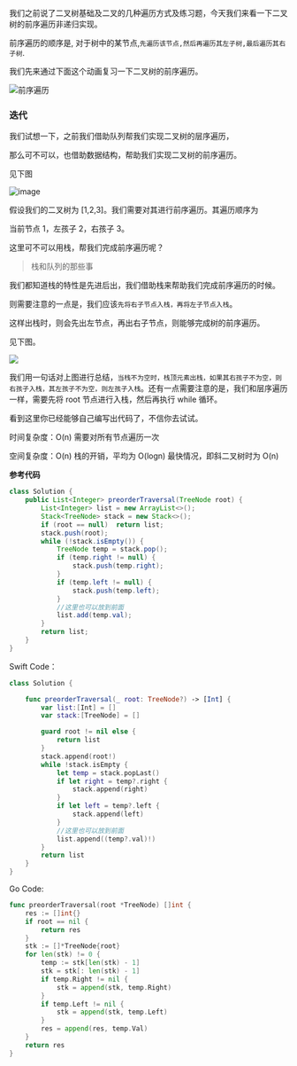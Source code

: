 我们之前说了二叉树基础及二叉的几种遍历方式及练习题，今天我们来看一下二叉树的前序遍历非递归实现。

前序遍历的顺序是, 对于树中的某节点,`先遍历该节点,然后再遍历其左子树,最后遍历其右子树`.

我们先来通过下面这个动画复习一下二叉树的前序遍历。

![前序遍历](https://img-blog.csdnimg.cn/20210504155755565.gif)

### 迭代

我们试想一下，之前我们借助队列帮我们实现二叉树的层序遍历，

那么可不可以，也借助数据结构，帮助我们实现二叉树的前序遍历。

见下图

![image](https://cdn.jsdelivr.net/gh/tan45du/test@master/image.622242fm7dc0.png)

假设我们的二叉树为 [1,2,3]。我们需要对其进行前序遍历。其遍历顺序为

当前节点 1，左孩子 2，右孩子 3。

这里可不可以用栈，帮我们完成前序遍历呢？

> 栈和队列的那些事

我们都知道栈的特性是先进后出，我们借助栈来帮助我们完成前序遍历的时候。

则需要注意的一点是，我们应该`先将右子节点入栈，再将左子节点入栈`。

这样出栈时，则会先出左节点，再出右子节点，则能够完成树的前序遍历。

见下图。

![](https://img-blog.csdnimg.cn/20210512205822221.gif)

我们用一句话对上图进行总结，`当栈不为空时，栈顶元素出栈，如果其右孩子不为空，则右孩子入栈，其左孩子不为空，则左孩子入栈`。还有一点需要注意的是，我们和层序遍历一样，需要先将 root 节点进行入栈，然后再执行 while 循环。

看到这里你已经能够自己编写出代码了，不信你去试试。

时间复杂度：O(n) 需要对所有节点遍历一次

空间复杂度：O(n) 栈的开销，平均为 O(logn) 最快情况，即斜二叉树时为 O(n)

**参考代码**

```java
class Solution {
    public List<Integer> preorderTraversal(TreeNode root) {
        List<Integer> list = new ArrayList<>();
        Stack<TreeNode> stack = new Stack<>();
        if (root == null)  return list;
        stack.push(root);
        while (!stack.isEmpty()) {
            TreeNode temp = stack.pop();
            if (temp.right != null) {
                stack.push(temp.right);
            }
            if (temp.left != null) {
                stack.push(temp.left);
            }
            //这里也可以放到前面
            list.add(temp.val);
        }
        return list;
    }
}
```

Swift Code：

```swift
class Solution {

    func preorderTraversal(_ root: TreeNode?) -> [Int] {
        var list:[Int] = []
        var stack:[TreeNode] = []

        guard root != nil else {
            return list
        }
        stack.append(root!)
        while !stack.isEmpty {
            let temp = stack.popLast()
            if let right = temp?.right {
                stack.append(right)
            }
            if let left = temp?.left {
                stack.append(left)
            }
            //这里也可以放到前面
            list.append((temp?.val)!)
        }
        return list
    }
}
```

Go Code:

```go
func preorderTraversal(root *TreeNode) []int {
    res := []int{}
    if root == nil {
        return res
    }
    stk := []*TreeNode{root}
    for len(stk) != 0 {
        temp := stk[len(stk) - 1]
        stk = stk[: len(stk) - 1]
        if temp.Right != nil {
            stk = append(stk, temp.Right)
        }
        if temp.Left != nil {
            stk = append(stk, temp.Left)
        }
        res = append(res, temp.Val)
    }
    return res
}
```
